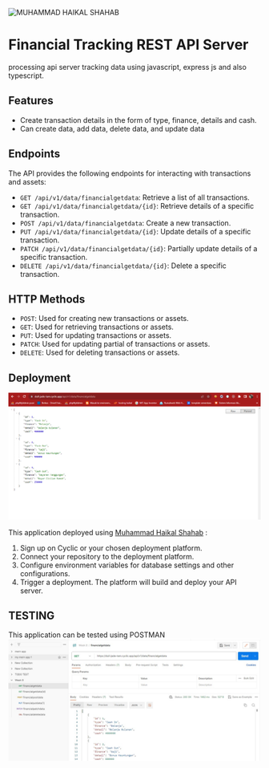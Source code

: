 ![MUHAMMAD HAIKAL SHAHAB]([https://github.com/RevoU-FSSE-2/week-8-resyanac/assets/135514670/a50bbcf0-fec7-4eaf-86f5-1ffc0840d738](https://github.com/haikalshahab93/week-8-haikalshahab93))


# Financial Tracking REST API Server

processing api server tracking data using javascript, express js and also typescript.

## Features

- Create transaction details in the form of type, finance, details and cash.
- Can create data, add data, delete data, and update data

## Endpoints

The API provides the following endpoints for interacting with transactions and assets:

- `GET /api/v1/data/financialgetdata`: Retrieve a list of all transactions.
- `GET /api/v1/data/financialgetdata/{id}`: Retrieve details of a specific transaction.
-  `POST /api/v1/data/financialgetdata`: Create a new transaction.
- `PUT /api/v1/data/financialgetdata/{id}`: Update details of a specific transaction.
- `PATCH /api/v1/data/financialgetdata/{id}`: Partially update details of a specific transaction.
- `DELETE /api/v1/data/financialgetdata/{id}`: Delete a specific transaction.

## HTTP Methods

- `POST`: Used for creating new transactions or assets.
- `GET`: Used for retrieving transactions or assets.
- `PUT`: Used for updating transactions or assets.
- `PATCH`: Used for updating partial of transactions or assets.
- `DELETE`: Used for deleting transactions or assets.

## Deployment
![DEPLOYMENT](https://github.com/haikalshahab93/week-8-haikalshahab93/blob/main/image/1.png)

This application  deployed using [Muhammad Haikal Shahab](  
[https://dull-jade-tam.cyclic.app](https://dull-jade-tam.cyclic.app/)) :

1. Sign up on Cyclic or your chosen deployment platform.
2. Connect your repository to the deployment platform.
3. Configure environment variables for database settings and other configurations.
4. Trigger a deployment. The platform will build and deploy your API server.

## TESTING

This application can be tested using POSTMAN
![POSTMAN](https://github.com/haikalshahab93/week-8-haikalshahab93/blob/main/image/2.jpeg)